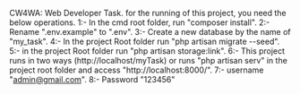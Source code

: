CW4WA: Web Developer Task.
for the running of this project, you need the below operations.
1:- In the cmd root folder, run "composer install".
2:- Rename ".env.example" to ".env".
3:- Create a new database by the name of "my_task".
4:- In the project Root folder run "php artisan migrate --seed".
5:- in the project Root folder run "php artisan storage:link".
6:- This project runs in two ways (http://localhost/myTask) or runs "php artisan serv" in the project root folder and access "http://localhost:8000/".
7:- username "admin@gmail.com".
8:- Password "123456"
